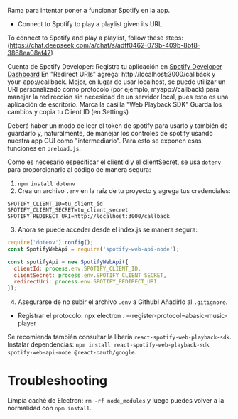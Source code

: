Rama para intentar poner a funcionar Spotify en la app.

- Connect to Spotify to play a playlist given its URL.

To connect to Spotify and play a playlist, follow these steps: (https://chat.deepseek.com/a/chat/s/adff0462-079b-409b-8bf8-3868ea08af47)

Cuenta de Spotify Developer:
   Registra tu aplicación en [Spotify Developer Dashboard](https://developer.spotify.com/)
   En "Redirect URIs" agrega: http://localhost:3000/callback y your-app://callback. Mejor, en lugar de usar localhost, se puede utilizar un URI personalizado como protocolo (por ejemplo, myapp://callback) para manejar la redirección sin necesidad de un servidor local, pues esto es una aplicación de escritorio.
   Marca la casilla "Web Playback SDK"
   Guarda los cambios y copia tu Client ID (en Settings)

Deberá haber un modo de leer el token de spotify para usarlo y también de guardarlo y, naturalmente, de manejar los controles de spotify usando nuestra app GUI como "intermediario". Para esto se exponen esas funciones en `preload.js`.

Como es necesario especificar el clientId y el clientSecret, se usa `dotenv` para proporcionarlo al código de manera segura:
1. `npm install dotenv`
2. Crea un archivo `.env` en la raíz de tu proyecto y agrega tus credenciales:
```
SPOTIFY_CLIENT_ID=tu_client_id
SPOTIFY_CLIENT_SECRET=tu_client_secret
SPOTIFY_REDIRECT_URI=http://localhost:3000/callback
```
3. Ahora se puede acceder desde el index.js se manera segura:
```js
require('dotenv').config();
const SpotifyWebApi = require('spotify-web-api-node');

const spotifyApi = new SpotifyWebApi({
  clientId: process.env.SPOTIFY_CLIENT_ID,
  clientSecret: process.env.SPOTIFY_CLIENT_SECRET,
  redirectUri: process.env.SPOTIFY_REDIRECT_URI
});
```
4. Asegurarse de no subir el archivo `.env` a Github! Añadirlo al `.gitignore`.

- Registrar el protocolo: npx electron . --register-protocol=abasic-music-player

Se recomienda también consultar la libería `react-spotify-web-playback-sdk`. Instalar dependencias: `npm install react-spotify-web-playback-sdk spotify-web-api-node @react-oauth/google`.

# Troubleshooting

Limpia caché de Electron: `rm -rf node_modules` y luego puedes volver a la normalidad con `npm install`.

